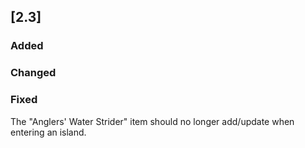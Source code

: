 ## [2.3]
### Added

### Changed

### Fixed
The "Anglers' Water Strider" item should no longer add/update when entering an island.